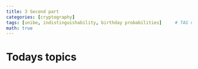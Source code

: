 ```yaml
---
title: 3 Second part 
categories: [cryptography]
tags: [unibe, indistinguishability, birthday probabilities]     # TAG names should always be lowercase
math: true
---
```


# Todays topics




